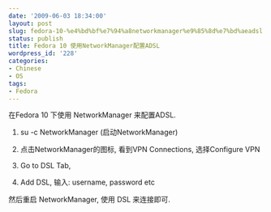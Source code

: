 ```yaml
---
date: '2009-06-03 18:34:00'
layout: post
slug: fedora-10-%e4%bd%bf%e7%94%a8networkmanager%e9%85%8d%e7%bd%aeadsl
status: publish
title: Fedora 10 使用NetworkManager配置ADSL
wordpress_id: '228'
categories:
- Chinese
- OS
tags:
- Fedora
---
```


在Fedora 10 下使用 NetworkManager 来配置ADSL.



	
  1. su -c NetworkManager (启动NetworkManager)

	
  2. 点击NetworkManager的图标, 看到VPN Connections, 选择Configure VPN

	
  3. Go to DSL Tab,

	
  4. Add DSL, 输入: username, password etc


然后重启 NetworkManager, 使用 DSL 来连接即可.
